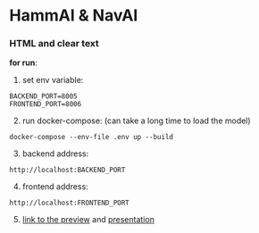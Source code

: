 # HammAI & NavAI

### HTML and clear text

**for run**:
1) set env variable:
```
BACKEND_PORT=8005
FRONTEND_PORT=8006
```
2) run docker-compose: (can take a long time to load the model)
```
docker-compose --env-file .env up --build
```
3) backend address: 
```commandline
http://localhost:BACKEND_PORT
```
4) frontend address: 
```commandline
http://localhost:FRONTEND_PORT
```
5) [link to the preview](https://drive.google.com/file/d/1nKVEntGDkCQlUuKkcJtc8PN9KXBQnc4y/view?usp=sharing) and [presentation](https://docs.google.com/presentation/d/1SYX7P5-FobwfJRxwEDB0raLcvawMMB6rwvf_wDb1nKQ/edit#slide=id.g280424bac3a_0_81)
   
